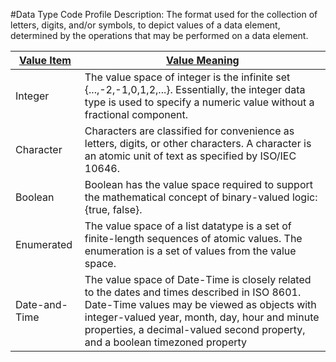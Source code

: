 #Data Type Code Profile
Description: The format used for the collection of letters, digits, and/or symbols, to depict values of a data element, determined by the operations that may be performed on a data element.<table>
<thead><tr><th scope='col'><a href='data_elements/ValueItem.md'>Value Item</a></th><th scope='col'><a href='data_elements/ValueMeaning.md'>Value Meaning</a></th></tr></thead><tr><td>Integer</td><td>The value space of integer is the infinite set {...,-2,-1,0,1,2,...}.  Essentially, the integer data type is used to specify a numeric value without a fractional component.</td></tr><tr><td>Character</td><td>Characters are classified for convenience as letters, digits, or other characters. A character is an atomic unit of text as specified by ISO/IEC 10646.</td></tr><tr><td>Boolean</td><td>Boolean has the value space required to support the mathematical concept of binary-valued logic: {true, false}.</td></tr><tr><td>Enumerated</td><td>The value space of a list datatype is a set of finite-length sequences of atomic values. The enumeration is a set of values from the value space.</td></tr><tr><td>Date-and-Time</td><td>The value space of Date-Time is closely related to the dates and times described in ISO 8601. Date-Time values may be viewed as objects with integer-valued year, month, day, hour and minute properties, a decimal-valued second property, and a boolean timezoned property</td></tr></table>